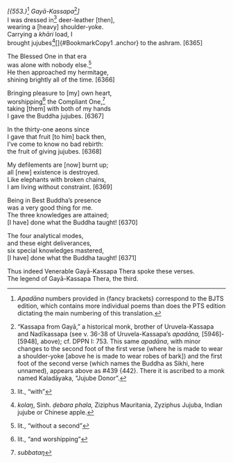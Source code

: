 *\[{553.}*[^1] *Gayā-Kassapa*[^2]*\]*  
I was dressed in[^3] deer-leather \[then\],  
wearing a \[heavy\] shoulder-yoke.  
Carrying a *khāri* load, I  
brought jujubes[^4][]{#BookmarkCopy1 .anchor} to the ashram. \[6365\]

The Blessed One in that era  
was alone with nobody else.[^5]  
He then approached my hermitage,  
shining brightly all of the time. \[6366\]

Bringing pleasure to \[my\] own heart,  
worshipping[^6] the Compliant One,[^7]  
taking \[them\] with both of my hands  
I gave the Buddha jujubes. \[6367\]

In the thirty-one aeons since  
I gave that fruit \[to him\] back then,  
I’ve come to know no bad rebirth:  
the fruit of giving jujubes. \[6368\]

My defilements are \[now\] burnt up;  
all \[new\] existence is destroyed.  
Like elephants with broken chains,  
I am living without constraint. \[6369\]

Being in Best Buddha’s presence  
was a very good thing for me.  
The three knowledges are attained;  
\[I have\] done what the Buddha taught! \[6370\]

The four analytical modes,  
and these eight deliverances,  
six special knowledges mastered,  
\[I have\] done what the Buddha taught! \[6371\]

Thus indeed Venerable Gayā-Kassapa Thera spoke these verses.  
The legend of Gayā-Kassapa Thera, the third.  
[^1]: *Apadāna* numbers provided in {fancy brackets} correspond to the
    BJTS edition, which contains more individual poems than does the PTS
    edition dictating the main numbering of this translation.  
[^2]: “Kassapa from Gayā,” a historical monk, brother of Uruvela-Kassapa
    and Nadīkassapa (see v. 36-38 of Uruvela-Kassapa’s *apadāna,*
    \[5946\]-\[5948\], above); cf. DPPN I: 753. This same *apadāna*,
    with minor changes to the second foot of the first verse (where he
    is made to wear a shoulder-yoke \[above he is made to wear robes of
    bark\]) and the first foot of the second verse (which names the
    Buddha as Sikhi, here unnamed), appears above as \#439 {442}. There
    it is ascribed to a monk named Kaladāyaka, “Jujube Donor”.  
[^3]: lit., “with”  
[^4]: *kolaŋ*, Sinh. *ḍebara phala,* Ziziphus Mauritania, Zyziphus
    Jujuba, Indian jujube or Chinese apple.  
[^5]: lit., “without a second”  
[^6]: lit., “and worshipping”  
[^7]: *subbataŋ*
